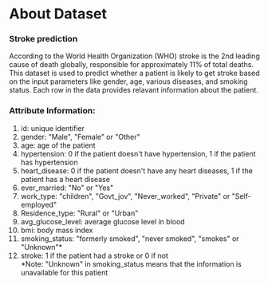 # About Dataset
### Stroke prediction
According to the World Health Organization (WHO) stroke is the 2nd leading cause of death globally, responsible for approximately 11% of total deaths.
This dataset is used to predict whether a patient is likely to get stroke based on the input parameters like gender, age, various diseases, and smoking status. Each row in the data provides relavant information about the patient.

### Attribute Information: 

1) id: unique identifier <br>
2) gender: "Male", "Female" or "Other" <br>
3) age: age of the patient <br>
4) hypertension: 0 if the patient doesn't have hypertension, 1 if the patient has hypertension <br>
5) heart_disease: 0 if the patient doesn't have any heart diseases, 1 if the patient has a heart disease <br>
6) ever_married: "No" or "Yes" <br>
7) work_type: "children", "Govt_jov", "Never_worked", "Private" or "Self-employed" <br>
8) Residence_type: "Rural" or "Urban" <br>
9) avg_glucose_level: average glucose level in blood <br>
10) bmi: body mass index <br>
11) smoking_status: "formerly smoked", "never smoked", "smokes" or "Unknown"* <br>
12) stroke: 1 if the patient had a stroke or 0 if not <br>
*Note: "Unknown" in smoking_status means that the information is unavailable for this patient


